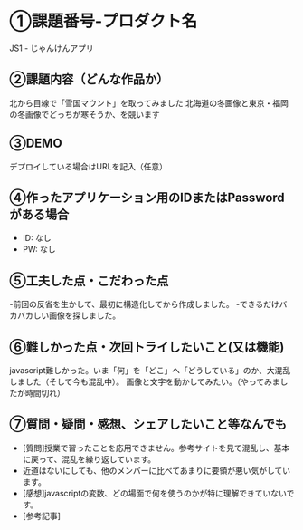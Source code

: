 # ①課題番号-プロダクト名
JS1 - じゃんけんアプリ

## ②課題内容（どんな作品か）
北から目線で「雪国マウント」を取ってみました
北海道の冬画像と東京・福岡の冬画像でどっちが寒そうか、を競います

## ③DEMO
デプロイしている場合はURLを記入（任意）

## ④作ったアプリケーション用のIDまたはPasswordがある場合
- ID: なし
- PW: なし

## ⑤工夫した点・こだわった点
-前回の反省を生かして、最初に構造化してから作成しました。
-できるだけバカバカしい画像を探しました。

## ⑥難しかった点・次回トライしたいこと(又は機能)
javascript難しかった。いま「何」を「どこ」へ「どうしている」のか、大混乱しました（そして今も混乱中）。
画像と文字を動かしてみたい。（やってみましたが時間切れ）

## ⑦質問・疑問・感想、シェアしたいこと等なんでも
- [質問]授業で習ったことを応用できません。参考サイトを見て混乱し、基本に戻って、混乱を繰り返しています。
- 近道はないにしても、他のメンバーに比べてあまりに要領が悪い気がしています。
- [感想]javascriptの変数、どの場面で何を使うのかが特に理解できていないです。
- [参考記事]
